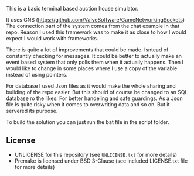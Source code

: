 This is a basic terminal based auction house simulator.

It uses GNS (https://github.com/ValveSoftware/GameNetworkingSockets)
The connection part of the system comes from the chat example in that repo.
Reason I used this framework was to make it as close to how I would expect I would work with frameworks.

There is quite a lot of improvements that could be made. Isntead of constantly checking for messages. It could be better to actually make an event based system that only polls them when it actually happens.
Then I would like to change in some places where I use a copy of the variable instead of using pointers.

For database I used Json files as it would make the whole sharing and building of the repo easier. But this should of course be changed to an SQL database ro the likes. For better handeling and safe guardings. As a Json file is quite risky when it comes to overwriting data and so on. But it servered its purpose.

To build the solution you can just run the bat file in the script folder.

## License
- UNLICENSE for this repository (see `UNLICENSE.txt` for more details)
- Premake is licensed under BSD 3-Clause (see included LICENSE.txt file for more details)
